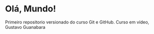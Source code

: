 # Olá, Mundo!
 Primeiro repositorio versionado do curso Git e GitHub.
 Curso em vídeo, Gustavo Guanabara

